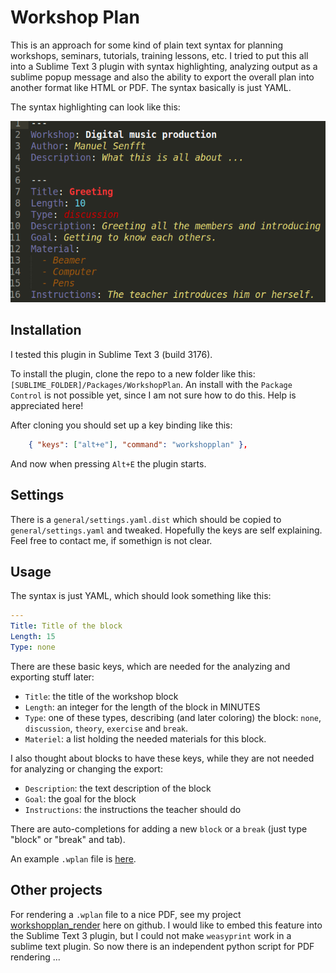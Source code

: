 # Workshop Plan

This is an approach for some kind of plain text syntax for planning workshops, seminars, tutorials, training lessons, etc. I tried to put this all into a Sublime Text 3 plugin with syntax highlighting, analyzing output as a sublime popup message and also the ability to export the overall plan into another format like HTML or PDF. The syntax basically is just YAML.

The syntax highlighting can look like this:

![screenshot](documentation/screenshot.png)

## Installation

I tested this plugin in Sublime Text 3 (build 3176).

To install the plugin, clone the repo to a new folder like this: `[SUBLIME_FOLDER]/Packages/WorkshopPlan`. An install with the `Package Control` is not possible yet, since I am not sure how to do this. Help is appreciated here!

After cloning you should set up a key binding like this:

```JSON
	{ "keys": ["alt+e"], "command": "workshopplan" },
```

And now when pressing `Alt+E` the plugin starts.

## Settings

There is a `general/settings.yaml.dist` which should be copied to `general/settings.yaml` and tweaked. Hopefully the keys are self explaining. Feel free to contact me, if somethign is not clear.

## Usage

The syntax is just YAML, which should look something like this:

```YAML
---
Title: Title of the block
Length: 15
Type: none
```

There are these basic keys, which are needed for the analyzing and exporting stuff later:

- `Title`: the title of the workshop block
- `Length`: an integer for the length of the block in MINUTES
- `Type`: one of these types, describing (and later coloring) the block: `none`, `discussion`, `theory`, `exercise` and `break`.
- `Materiel`: a list holding the needed materials for this block.

I also thought about blocks to have these keys, while they are not needed for analyzing or changing the export:

- `Description`: the text description of the block
- `Goal`: the goal for the block
- `Instructions`: the instructions the teacher should do

There are auto-completions for adding a new `block` or a `break` (just type "block" or "break" and tab).

An example `.wplan` file is [here](documentation/example.wplan).

## Other projects

For rendering a `.wplan` file to a nice PDF, see my project [workshopplan_render](https://github.com/Tagirijus/workshopplan_render) here on github. I would like to embed this feature into the Sublime Text 3 plugin, but I could not make `weasyprint` work in a sublime text plugin. So now there is an independent python script for PDF rendering ...

